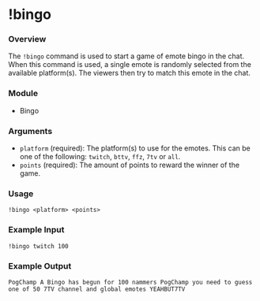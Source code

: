 # !bingo

### Overview

The `!bingo` command is used to start a game of emote bingo in the chat. When this command is used, a single emote is randomly selected from the available platform(s). The viewers then try to match this emote in the chat.

### Module

- Bingo

### Arguments

- `platform` (required): The platform(s) to use for the emotes. This can be one of the following: `twitch`, `bttv`, `ffz`, `7tv` or `all`.
- `points` (required): The amount of points to reward the winner of the game.

### Usage

```
!bingo <platform> <points>
```

### Example Input

```
!bingo twitch 100
```

### Example Output

```
PogChamp A Bingo has begun for 100 nammers PogChamp you need to guess one of 50 7TV channel and global emotes YEAHBUT7TV 
```
